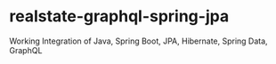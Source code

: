 # realstate-graphql-spring-jpa
Working Integration of Java, Spring Boot, JPA, Hibernate, Spring Data, GraphQL
